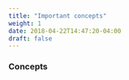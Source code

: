 ```yaml
---
title: "Important concepts"
weight: 1
date: 2018-04-22T14:47:20-04:00
draft: false
---
```


### Concepts
